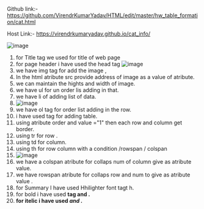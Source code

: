 Github link:-https://github.com/VirendrKumarYadav/HTML/edit/master/hw_table_formation/cat.html

Host Link:- https://virendrkumaryadav.github.io/cat_info/

![image](https://github.com/VirendrKumarYadav/HTML/assets/87600216/7726cdcd-ec45-4f11-8a93-d357928916c5)
1. for Title tag we used for title of web page
2. for page header i have used the head tag
![image](https://github.com/VirendrKumarYadav/HTML/assets/87600216/91cb18ea-e3d3-4a53-905f-bf5fc1986465)
3. we have img tag for add the image ,
4. In the html atribute src provide address of image as a value of atribute.
5. we can maintain the hights and width of image.
6. we have ul for un order lis adding in that.
7. we have li of adding list of data.
8. ![image](https://github.com/VirendrKumarYadav/HTML/assets/87600216/2ec60ce3-a429-49d8-8b99-aeb730f109d2)
9. we have ol tag for order list adding in the row.
10. i have used <table> tag for adding table.
11. using atribute order and value ="1" then each row and column get border.
12. using tr for row .
13. using td for column.
14. using th for row column with a condition /rowspan / colspan
15. ![image](https://github.com/VirendrKumarYadav/HTML/assets/87600216/bc4e6d14-099c-4cad-a1bc-5847f35ef7af)
16. we have a colspan atribute for collaps num of column give as atribute value.
17. we have rowspan atribute for collaps row and num to give as atribute value .
18. for Summary I have used Hhilighter font tagt h.
19. for bold i have used <strong> tag and <b> .
20. for itelic i have used <em> and <i>.
